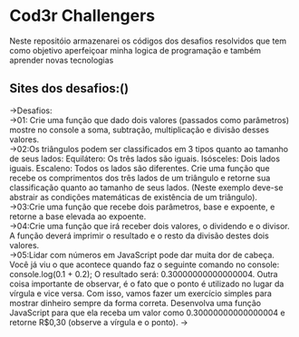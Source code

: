 # Cod3r Challengers

Neste repositóio armazenarei os códigos dos desafios resolvidos que tem como objetivo aperfeiçoar minha logica de programação e também aprender novas tecnologias

## Sites dos desafios:()
  ->Desafios:                                                  
     ->01: Crie uma função que dado dois valores (passados como parâmetros) mostre no console a soma, subtração,
multiplicação e divisão desses valores.                                                                                 
     ->02:Os triângulos podem ser classificados em 3 tipos quanto ao tamanho de seus lados:
Equilátero: Os três lados são iguais. Isósceles: Dois lados iguais. Escaleno: Todos os lados são diferentes.
Crie uma função que recebe os comprimentos dos três lados de um triângulo e retorne sua classificação quanto
ao tamanho de seus lados. (Neste exemplo deve-se abstrair as condições matemáticas de existência de um
triângulo).                                                                                                 
     ->03:Crie uma função que recebe dois parâmetros, base e expoente, e retorne a base elevada ao expoente.                                                            
     ->04:Crie uma função que irá receber dois valores, o dividendo e o divisor. A função deverá imprimir o resultado
e o resto da divisão destes dois valores.                                                                                         
     ->05:Lidar com números em JavaScript pode dar muita dor de cabeça. Você já viu o que acontece quando faz o
seguinte comando no console: console.log(0.1 + 0.2); O resultado será: 0.30000000000000004. Outra coisa
importante de observar, é o fato que o ponto é utilizado no lugar da vírgula e vice versa. Com isso, vamos fazer
um exercício simples para mostrar dinheiro sempre da forma correta. Desenvolva uma função JavaScript para
que ela receba um valor como 0.30000000000000004 e retorne R$0,30 (observe a vírgula e o ponto).
     ->
